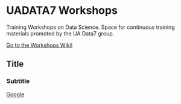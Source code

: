 # UADATA7 Workshops
Training Workshops on Data Science.
Space for continuous training materials promoted by the UA Data7 group.

<a href="https://github.com/clizarraga-UAD7/Workshops/wiki">Go to the Workshops Wiki!</a>
## Title
### Subtitle 
[Google](https://www.google.com)

